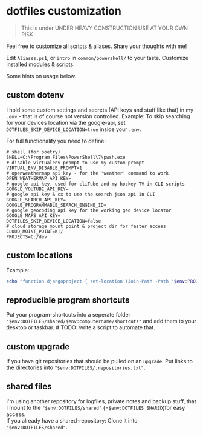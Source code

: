 # dotfiles customization

> This is under UNDER HEAVY CONSTRUCTION USE AT YOUR OWN RISK

Feel free to customize all scripts & aliases. Share your thoughts with me!

Edit `Aliases.ps1`, or `intro` in `common/powershell/` to your taste. Customize installed modules & scripts.

Some hints on usage below.


## custom dotenv

I hold some custom settings and secrets (API keys and stuff like that) in my `.env` - that is of course not version controlled.
Example: To skip searching for your devices location via the google-api, set `DOTFILES_SKIP_DEVICE_LOCATION=true` inside your `.env`.

For full functionality you need to define:

```.env
# shell (for poetry)
SHELL=C:\Program Files\PowerShell\7\pwsh.exe
# disable virtualenv prompt to use my custom prompt
VIRTUAL_ENV_DISABLE_PROMPT=1
# openweathermap api key - for the 'weather' command to work
OPEN_WEATHERMAP_API_KEY=
# google api key, used for cliTube and my hockey-TV in CLI scripts
GOOGLE_YOUTUBE_API_KEY=
# google api key & cx to use the search json api in CLI
GOOGLE_SEARCH_API_KEY=
GOOGLE_PROGRAMMABLE_SEARCH_ENGINE_ID=
# google geocoding api key for the working geo device locator
GOOGLE_MAPS_API_KEY=
DOTFILES_SKIP_DEVICE_LOCATION=false
# cloud storage mount point & project dir for faster access
CLOUD_MOINT_POINT=K:/
PROJECTS=C:/dev
```


## custom locations

Example:
```powershell
echo "function djangoproject { set-location (Join-Path -Path '$env:PROJECTS' -ChildPath '\djangoproject'); workon (venvName) }" >> "$env:DOTFILES/common/powershell/Locations.ps1"
```

## reproducible program shortcuts

Put your program-shortcuts into a seperate folder `"$env:DOTFILES/shared/$env:computername/shortcuts"` and add them to your desktop or taskbar. # TODO: write a script to automate that.


## custom upgrade

If you have git repositories that should be pulled on an `upgrade`. Put links to the directories into `"$env:DOTFILES/.repositories.txt"`.


## shared files

I'm using another repository for logfiles, private notes and backup stuff, that I mount to the `"$env:DOTFILES/shared"` (=`$env:DOTFILES_SHARED`)for easy access.  
If you already have a shared-repository: Clone it into `"$env:DOTFILES/shared"`.
